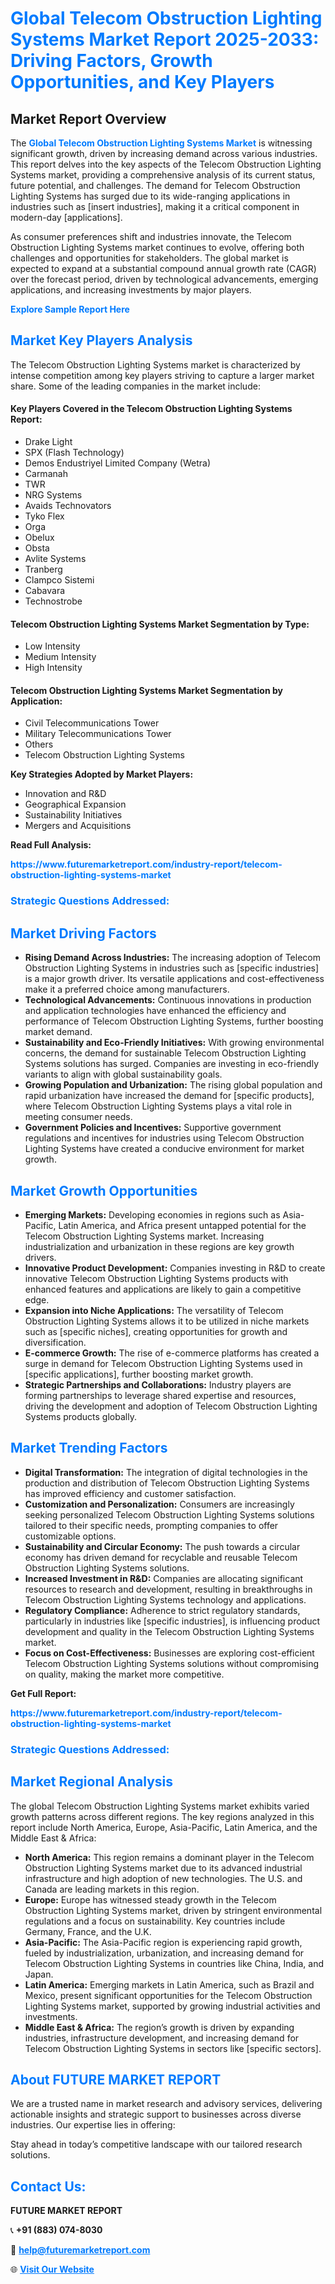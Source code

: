 <h1 style="color: #007BFF;">Global Telecom Obstruction Lighting Systems Market Report 2025-2033: Driving Factors, Growth Opportunities, and Key Players</h1>

<section id="overview">
<h2>Market Report Overview</h2>
<p>The <a href="https://www.futuremarketreport.com/industry-report/telecom-obstruction-lighting-systems-market" style="color: #007BFF; text-decoration: none;"><strong>Global Telecom Obstruction Lighting Systems Market</strong></a> is witnessing significant growth, driven by increasing demand across various industries. This report delves into the key aspects of the Telecom Obstruction Lighting Systems market, providing a comprehensive analysis of its current status, future potential, and challenges. The demand for Telecom Obstruction Lighting Systems has surged due to its wide-ranging applications in industries such as [insert industries], making it a critical component in modern-day [applications].</p>
<p>As consumer preferences shift and industries innovate, the Telecom Obstruction Lighting Systems market continues to evolve, offering both challenges and opportunities for stakeholders. The global market is expected to expand at a substantial compound annual growth rate (CAGR) over the forecast period, driven by technological advancements, emerging applications, and increasing investments by major players.</p>
</section>

<section id="overview">
<p><a href="https://www.futuremarketreport.com/request-sample/reportId=111720" style="color: #007BFF; text-decoration: none;"><strong>Explore Sample Report Here</strong></a></p>
</section>

<section id="key-players">
<h2 style="color: #007BFF;">Market Key Players Analysis</h2>
<p>The Telecom Obstruction Lighting Systems market is characterized by intense competition among key players striving to capture a larger market share. Some of the leading companies in the market include:</p>
<h4>Key Players Covered in the Telecom Obstruction Lighting Systems Report:</h4>
<ul><li>Drake Light</li><li>SPX (Flash Technology)</li><li>Demos Endustriyel Limited Company (Wetra)</li><li>Carmanah</li><li>TWR</li><li>NRG Systems</li><li>Avaids Technovators</li><li>Tyko Flex</li><li>Orga</li><li>Obelux</li><li>Obsta</li><li>Avlite Systems</li><li>Tranberg</li><li>Clampco Sistemi</li><li>Cabavara</li><li>Technostrobe</li></ul>
<h4>Telecom Obstruction Lighting Systems Market Segmentation by Type:</h4>
<ul><li>Low Intensity</li><li>Medium Intensity</li><li>High Intensity</li></ul>

<h4>Telecom Obstruction Lighting Systems Market Segmentation by Application:</h4>
<ul><li>Civil Telecommunications Tower</li><li>Military Telecommunications Tower</li><li>Others</li><li>Telecom Obstruction Lighting Systems</li></ul>
<p><strong>Key Strategies Adopted by Market Players:</strong></p>
<ul>
<li>Innovation and R&D</li>
<li>Geographical Expansion</li>
<li>Sustainability Initiatives</li>
<li>Mergers and Acquisitions</li>
</ul>
</section>

<section>
<p><strong>Read Full Analysis: </strong></p><a href="https://www.futuremarketreport.com/industry-report/telecom-obstruction-lighting-systems-market" style="color: #007BFF; text-decoration: none;"><strong>https://www.futuremarketreport.com/industry-report/telecom-obstruction-lighting-systems-market</strong></a>
<h3 style="color: #007BFF;">Strategic Questions Addressed:</h3>
</section>

<section id="driving-factors">
<h2 style="color: #007BFF;">Market Driving Factors</h2>
<ul>
<li><strong>Rising Demand Across Industries:</strong> The increasing adoption of Telecom Obstruction Lighting Systems in industries such as [specific industries] is a major growth driver. Its versatile applications and cost-effectiveness make it a preferred choice among manufacturers.</li>
<li><strong>Technological Advancements:</strong> Continuous innovations in production and application technologies have enhanced the efficiency and performance of Telecom Obstruction Lighting Systems, further boosting market demand.</li>
<li><strong>Sustainability and Eco-Friendly Initiatives:</strong> With growing environmental concerns, the demand for sustainable Telecom Obstruction Lighting Systems solutions has surged. Companies are investing in eco-friendly variants to align with global sustainability goals.</li>
<li><strong>Growing Population and Urbanization:</strong> The rising global population and rapid urbanization have increased the demand for [specific products], where Telecom Obstruction Lighting Systems plays a vital role in meeting consumer needs.</li>
<li><strong>Government Policies and Incentives:</strong> Supportive government regulations and incentives for industries using Telecom Obstruction Lighting Systems have created a conducive environment for market growth.</li>
</ul>
</section>

<section id="growth-opportunities">
<h2 style="color: #007BFF;">Market Growth Opportunities</h2>
<ul>
<li><strong>Emerging Markets:</strong> Developing economies in regions such as Asia-Pacific, Latin America, and Africa present untapped potential for the Telecom Obstruction Lighting Systems market. Increasing industrialization and urbanization in these regions are key growth drivers.</li>
<li><strong>Innovative Product Development:</strong> Companies investing in R&D to create innovative Telecom Obstruction Lighting Systems products with enhanced features and applications are likely to gain a competitive edge.</li>
<li><strong>Expansion into Niche Applications:</strong> The versatility of Telecom Obstruction Lighting Systems allows it to be utilized in niche markets such as [specific niches], creating opportunities for growth and diversification.</li>
<li><strong>E-commerce Growth:</strong> The rise of e-commerce platforms has created a surge in demand for Telecom Obstruction Lighting Systems used in [specific applications], further boosting market growth.</li>
<li><strong>Strategic Partnerships and Collaborations:</strong> Industry players are forming partnerships to leverage shared expertise and resources, driving the development and adoption of Telecom Obstruction Lighting Systems products globally.</li>
</ul>
</section>

<section id="trending-factors">
<h2 style="color: #007BFF;">Market Trending Factors</h2>
<ul>
<li><strong>Digital Transformation:</strong> The integration of digital technologies in the production and distribution of Telecom Obstruction Lighting Systems has improved efficiency and customer satisfaction.</li>
<li><strong>Customization and Personalization:</strong> Consumers are increasingly seeking personalized Telecom Obstruction Lighting Systems solutions tailored to their specific needs, prompting companies to offer customizable options.</li>
<li><strong>Sustainability and Circular Economy:</strong> The push towards a circular economy has driven demand for recyclable and reusable Telecom Obstruction Lighting Systems solutions.</li>
<li><strong>Increased Investment in R&D:</strong> Companies are allocating significant resources to research and development, resulting in breakthroughs in Telecom Obstruction Lighting Systems technology and applications.</li>
<li><strong>Regulatory Compliance:</strong> Adherence to strict regulatory standards, particularly in industries like [specific industries], is influencing product development and quality in the Telecom Obstruction Lighting Systems market.</li>
<li><strong>Focus on Cost-Effectiveness:</strong> Businesses are exploring cost-efficient Telecom Obstruction Lighting Systems solutions without compromising on quality, making the market more competitive.</li>
</ul>
</section>

<section>
<p><strong>Get Full Report: </strong></p><a href="https://www.futuremarketreport.com/industry-report/telecom-obstruction-lighting-systems-market" style="color: #007BFF; text-decoration: none;"><strong>https://www.futuremarketreport.com/industry-report/telecom-obstruction-lighting-systems-market</strong></a>
<h3 style="color: #007BFF;">Strategic Questions Addressed:</h3>
</section>


<section id="regional-analysis">
<h2 style="color: #007BFF;">Market Regional Analysis</h2>
<p>The global Telecom Obstruction Lighting Systems market exhibits varied growth patterns across different regions. The key regions analyzed in this report include North America, Europe, Asia-Pacific, Latin America, and the Middle East & Africa:</p>
<ul>
<li><strong>North America:</strong> This region remains a dominant player in the Telecom Obstruction Lighting Systems market due to its advanced industrial infrastructure and high adoption of new technologies. The U.S. and Canada are leading markets in this region.</li>
<li><strong>Europe:</strong> Europe has witnessed steady growth in the Telecom Obstruction Lighting Systems market, driven by stringent environmental regulations and a focus on sustainability. Key countries include Germany, France, and the U.K.</li>
<li><strong>Asia-Pacific:</strong> The Asia-Pacific region is experiencing rapid growth, fueled by industrialization, urbanization, and increasing demand for Telecom Obstruction Lighting Systems in countries like China, India, and Japan.</li>
<li><strong>Latin America:</strong> Emerging markets in Latin America, such as Brazil and Mexico, present significant opportunities for the Telecom Obstruction Lighting Systems market, supported by growing industrial activities and investments.</li>
<li><strong>Middle East & Africa:</strong> The region’s growth is driven by expanding industries, infrastructure development, and increasing demand for Telecom Obstruction Lighting Systems in sectors like [specific sectors].</li>
</ul>
</section>

<footer>
<h2 style="color: #007BFF;">About FUTURE MARKET REPORT</h2>
<p>We are a trusted name in market research and advisory services, delivering actionable insights and strategic support to businesses across diverse industries. Our expertise lies in offering:</p>

<p>Stay ahead in today’s competitive landscape with our tailored research solutions.</p>

<h2 style="color: #007BFF;">Contact Us:</h2>
<p><strong>FUTURE MARKET REPORT</strong></p>
<p>📞 <strong>+91 (883) 074-8030</strong></p>
<p>📧 <strong><a href="mailto:help@futuremarketreport.com" style="color: #007BFF;">help@futuremarketreport.com</a></strong></p>
<p>🌐 <strong><a href="https://www.futuremarketreport.com/" style="color: #007BFF;">Visit Our Website</a></strong></p>
</footer>